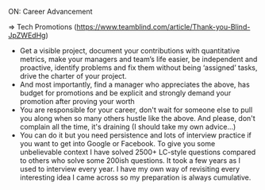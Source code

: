 ON: Career Advancement

=> Tech Promotions (https://www.teamblind.com/article/Thank-you-Blind-JpZWEdHg)
* Get a visible project, document your contributions with quantitative metrics, make your managers and team’s life easier, be independent and proactive, identify problems and fix them without being ‘assigned’ tasks, drive the charter of your project.
* And most importantly, find a manager who appreciates the above, has budget for promotions and be explicit and strongly demand your promotion after proving your worth
* You are responsible for your career, don't wait for someone else to pull you along when so many others hustle like the above. And please, don't complain all the time, it's draining (I should take my own advice...)
* You can do it but you need persistence and lots of interview practice if you want to get into Google or Facebook. To give you some unbelievable context I have solved 2500+ LC-style questions compared to others who solve some 200ish questions. It took a few years as I used to interview every year. I have my own way of revisiting every interesting idea I came across so my preparation is always cumulative.
